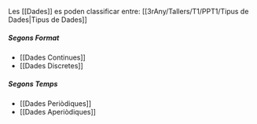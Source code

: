 Les [[Dades]] es poden classificar entre:
[[3rAny/Tallers/T1/PPT1/Tipus de Dades|Tipus de Dades]]
##### Segons Format 
- [[Dades Continues]]
- [[Dades Discretes]]

##### Segons Temps
- [[Dades Periòdiques]]
- [[Dades Aperiòdiques]]